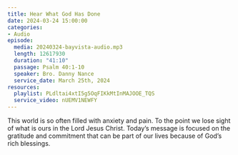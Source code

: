```yaml
---
title: Hear What God Has Done
date: 2024-03-24 15:00:00
categories:
- Audio
episode:
  media: 20240324-bayvista-audio.mp3
  length: 12617930
  duration: "41:10"
  passage: Psalm 40:1-10
  speaker: Bro. Danny Nance
  service_date: March 25th, 2024
resources:
  playlist: PLdltai4xtI5g5OqFIKkMtInMAJOOE_TQS
  service_video: nUEMV1NEWFY
---
```

This world is so often filled with anxiety and pain. To the point we lose sight of what is ours in the Lord Jesus Christ. Today’s message is focused on the gratitude and commitment that can be part of our lives because of God’s rich blessings.